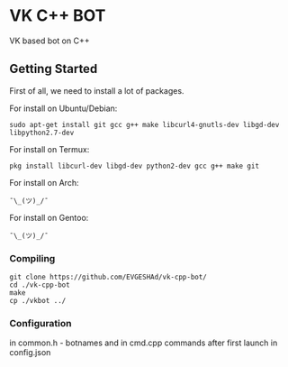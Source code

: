 # VK C++ BOT

VK based bot on C++

## Getting Started

First of all, we need to install a lot of packages.

For install on Ubuntu/Debian:
```
sudo apt-get install git gcc g++ make libcurl4-gnutls-dev libgd-dev libpython2.7-dev
````
For install on Termux:
```
pkg install libcurl-dev libgd-dev python2-dev gcc g++ make git
```
For install on Arch:
```
¯\_(ツ)_/¯
```
For install on Gentoo:
```
¯\_(ツ)_/¯
```
### Compiling

```
git clone https://github.com/EVGESHAd/vk-cpp-bot/
cd ./vk-cpp-bot
make
cp ./vkbot ../
```

### Configuration
in common.h - botnames and in cmd.cpp commands
after first launch in config.json
